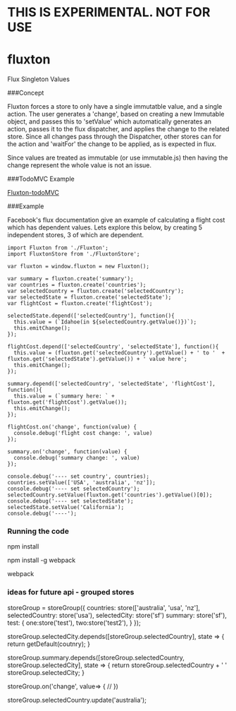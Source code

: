 # THIS IS EXPERIMENTAL. NOT FOR USE

# fluxton
Flux Singleton Values

###Concept

Fluxton forces a store to only have a single immutatble value, and a single action. The user generates a 'change', based on creating a new Immutable object, and passes this to 'setValue' which automatically generates an action, passes it to the flux dispatcher, and applies the change to the related store. Since all changes pass through the Dispatcher, other stores can for the action and 'waitFor' the change to be applied, as is expected in flux.

Since values are treated as immutable (or use immutable.js) then having the change represent the whole value is not an issue.

###TodoMVC Example

[Fluxton-todoMVC](https://github.com/tonypee/fluxton-todomvc)

###Example

Facebook's flux documentation give an example of calculating a flight cost which has dependent values. Lets explore this below, by creating 5 independent stores, 3 of which are dependent.

```
import Fluxton from './Fluxton';
import FluxtonStore from './FluxtonStore';

var fluxton = window.fluxton = new Fluxton();

var summary = fluxton.create('summary');
var countries = fluxton.create('countries');
var selectedCountry = fluxton.create('selectedCountry');
var selectedState = fluxton.create('selectedState');
var flightCost = fluxton.create('flightCost');

selectedState.depend(['selectedCountry'], function(){
  this.value = (`Idahoe(in ${selectedCountry.getValue()})`);
  this.emitChange();
});

flightCost.depend(['selectedCountry', 'selectedState'], function(){
  this.value = (fluxton.get('selectedCountry').getValue() + ' to '  +   fluxton.get('selectedState').getValue()) + ' value here';
  this.emitChange();
});

summary.depend(['selectedCountry', 'selectedState', 'flightCost'], function(){
  this.value = (`summary here: ` + fluxton.get('flightCost').getValue());
  this.emitChange();
});

flightCost.on('change', function(value) {
  console.debug('flight cost change: ', value)
});

summary.on('change', function(value) {
  console.debug('summary change: ', value)
});

console.debug('---- set country', countries);
countries.setValue(['USA', 'australia', 'nz']);
console.debug('---- set selectedCountry');
selectedCountry.setValue(fluxton.get('countries').getValue()[0]);
console.debug('---- set selectedState');
selectedState.setValue('California');
console.debug('----');

```

### Running the code

npm install

npm install -g webpack

webpack



### ideas for future api - grouped stores

storeGroup = storeGroup({
  countries: store(['australia', 'usa', 'nz'],
  selectedCountry: store('usa'),
  selectedCity: store('sf')
  summary: store('sf'),
  test: {
    one:store('test'),
    two:store('test2'),
  }
});

storeGroup.selectedCity.depends([storeGroup.selectedCountry], state => {
  return getDefault(coutnry);
}

storeGroup.summary.depends([storeGroup.selectedCountry, storeGroup.selectedCity], state => {
  return storeGroup.selectedCountry + ' ' storeGroup.selectedCity;
}

storeGroup.on('change', value=> {
  //
})

storeGroup.selectedCountry.update('australia');
